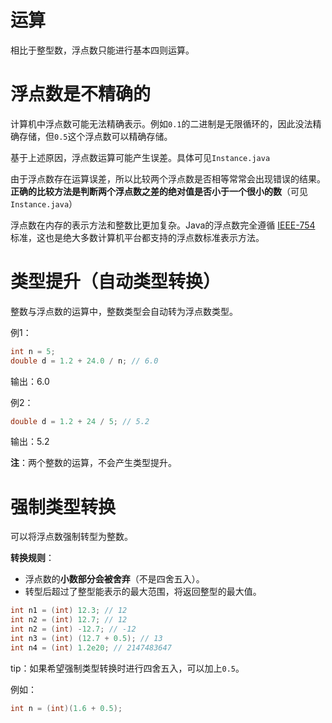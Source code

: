 # 运算
相比于整型数，浮点数只能进行基本四则运算。

# 浮点数是不精确的
计算机中浮点数可能无法精确表示。例如`0.1`的二进制是无限循环的，因此没法精确存储，但`0.5`这个浮点数可以精确存储。

基于上述原因，浮点数运算可能产生误差。具体可见`Instance.java`

由于浮点数存在运算误差，所以比较两个浮点数是否相等常常会出现错误的结果。**正确的比较方法是判断两个浮点数之差的绝对值是否小于一个很小的数**（可见`Instance.java`）

浮点数在内存的表示方法和整数比更加复杂。Java的浮点数完全遵循 [IEEE-754](https://web.archive.org/web/20070505021348/http://babbage.cs.qc.edu/courses/cs341/IEEE-754references.html) 标准，这也是绝大多数计算机平台都支持的浮点数标准表示方法。

# 类型提升（自动类型转换）
整数与浮点数的运算中，整数类型会自动转为浮点数类型。

例1：
```java
int n = 5;
double d = 1.2 + 24.0 / n; // 6.0
```
输出：6.0

例2：
```java
double d = 1.2 + 24 / 5; // 5.2
```
输出：5.2

**注**：两个整数的运算，不会产生类型提升。

# 强制类型转换
可以将浮点数强制转型为整数。

**转换规则**：
- 浮点数的**小数部分会被舍弃**（不是四舍五入）。
- 转型后超过了整型能表示的最大范围，将返回整型的最大值。
```java
int n1 = (int) 12.3; // 12
int n2 = (int) 12.7; // 12
int n2 = (int) -12.7; // -12
int n3 = (int) (12.7 + 0.5); // 13
int n4 = (int) 1.2e20; // 2147483647
```

tip：如果希望强制类型转换时进行四舍五入，可以加上`0.5`。

例如：
```java
int n = (int)(1.6 + 0.5);
```